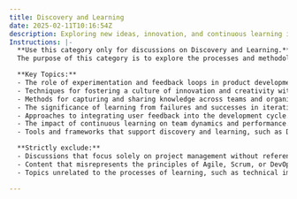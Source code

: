 ```yaml
---
title: Discovery and Learning
date: 2025-02-11T10:16:54Z
description: Exploring new ideas, innovation, and continuous learning in product and software development.
Instructions: |-
  **Use this category only for discussions on Discovery and Learning.**  
  The purpose of this category is to explore the processes and methodologies that foster innovation, experimentation, and continuous learning within product and software development. It emphasises the importance of adapting to new information and insights to enhance team performance and product quality.

  **Key Topics:**
  - The role of experimentation and feedback loops in product development.
  - Techniques for fostering a culture of innovation and creativity within teams.
  - Methods for capturing and sharing knowledge across teams and organisations.
  - The significance of learning from failures and successes in iterative processes.
  - Approaches to integrating user feedback into the development cycle.
  - The impact of continuous learning on team dynamics and performance.
  - Tools and frameworks that support discovery and learning, such as Design Thinking and Lean Startup.

  **Strictly exclude:**
  - Discussions that focus solely on project management without reference to learning or discovery.
  - Content that misrepresents the principles of Agile, Scrum, or DevOps in the context of innovation.
  - Topics unrelated to the processes of learning, such as technical implementation details without a learning aspect.

---
```



